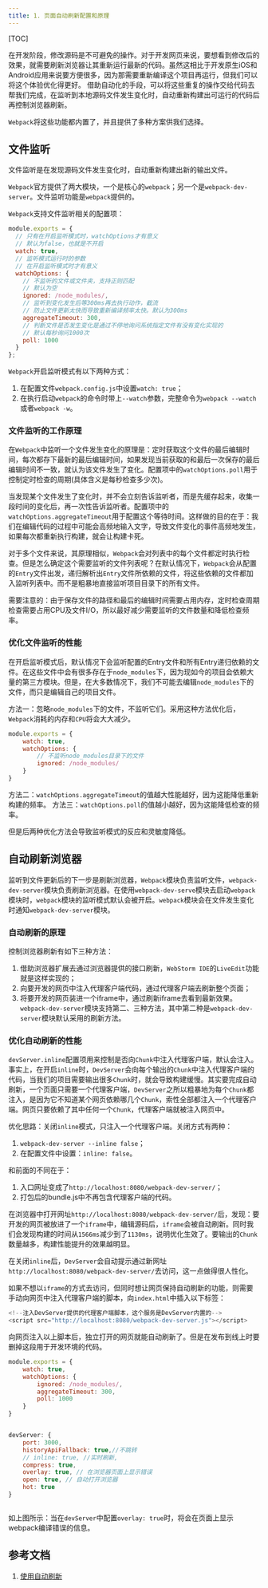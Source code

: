 ```yaml
---
title: 1. 页面自动刷新配置和原理
---
```

[TOC]


在开发阶段，修改源码是不可避免的操作。对于开发网页来说，要想看到修改后的效果，就需要刷新浏览器让其重新运行最新的代码。虽然这相比于开发原生iOS和Android应用来说要方便很多，因为那需要重新编译这个项目再运行，但我们可以将这个体验优化得更好。 借助自动化的手段，可以将这些重复的操作交给代码去帮我们完成，在监听到本地源码文件发生变化时，自动重新构建出可运行的代码后再控制浏览器刷新。

`Webpack`将这些功能都内置了，并且提供了多种方案供我们选择。
## 文件监听
文件监听是在发现源码文件发生变化时，自动重新构建出新的输出文件。

`Webpack`官方提供了两大模块，一个是核心的`webpack`；另一个是`webpack-dev-server`。文件监听功能是`webpack`提供的。

`Webpack`支持文件监听相关的配置项：
```js
module.exports = {
  // 只有在开启监听模式时，watchOptions才有意义
  // 默认为false，也就是不开启
  watch: true,
  // 监听模式运行时的参数
  // 在开启监听模式时才有意义
  watchOptions: {
    // 不监听的文件或文件夹，支持正则匹配
    // 默认为空
    ignored: /node_modules/,
    // 监听到变化发生后等300ms再去执行动作，截流
    // 防止文件更新太快而导致重新编译频率太快。默认为300ms
    aggregateTimeout: 300,
    // 判断文件是否发生变化是通过不停地询问系统指定文件有没有变化实现的
    // 默认每秒询问1000次
    poll: 1000
  }
};
```
`Webpack`开启监听模式有以下两种方式：

1. 在配置文件`webpack.config.js`中设置`watch: true`；
2. 在执行启动`webpack`的命令时带上`--watch`参数，完整命令为`webpack --watch`或者`webpack -w`。
### 文件监听的工作原理
在`Webpack`中监听一个文件发生变化的原理是：定时获取这个文件的最后编辑时间，每次都存下最新的最后编辑时间，如果发现当前获取的和最后一次保存的最后编辑时间不一致，就认为该文件发生了变化。配置项中的`watchOptions.poll`用于控制定时检查的周期(具体含义是每秒检查多少次)。

当发现某个文件发生了变化时，并不会立刻告诉监听者，而是先缓存起来，收集一段时间的变化后，再一次性告诉监听者。配置项中的`watchOptions.aggregateTimeout`用于配置这个等待时间。这样做的目的在于：我们在编辑代码的过程中可能会高频地输入文字，导致文件变化的事件高频地发生，如果每次都重新执行构建，就会让构建卡死。

对于多个文件来说，其原理相似，`Webpack`会对列表中的每个文件都定时执行检查。但是怎么确定这个需要监听的文件列表呢？在默认情况下，`Webpack`会从配置的`Entry`文件出发，递归解析出`Entry`文件所依赖的文件，将这些依赖的文件都加入监听列表中。而不是粗暴地直接监听项目目录下的所有文件。

需要注意的：由于保存文件的路径和最后的编辑时间需要占用内存，定时检查周期检查需要占用CPU及文件I/O，所以最好减少需要监听的文件数量和降低检查频率。

### 优化文件监听的性能
在开启监听模式后，默认情况下会监听配置的Entry文件和所有Entry递归依赖的文件。在这些文件中会有很多存在于`node_modules`下，因为现如今的项目会依赖大量的第三方模块。但是，在大多数情况下，我们不可能去编辑`node_modules`下的文件，而只是编辑自己的项目文件。

方法一：忽略`node_modules`下的文件，不监听它们。采用这种方法优化后，`Webpack`消耗的内存和`CPU`将会大大减少。
```js
module.exports = {
    watch: true,
    watchOptions: {
        // 不监听node_modules目录下的文件
        ignored: /node_modules/
    }
}
```
方法二：`watchOptions.aggregateTimeout`的值越大性能越好，因为这能降低重新构建的频率。
方法三：`watchOptions.poll`的值越小越好，因为这能降低检查的频率。

但是后两种优化方法会导致监听模式的反应和灵敏度降低。

## 自动刷新浏览器
监听到文件更新后的下一步是刷新浏览器，`Webpack`模块负责监听文件，`webpack-dev-server`模块负责刷新浏览器。在使用`webpack-dev-serve`模块去启动`webpack`模块时，`webpack`模块的监听模式默认会被开启。`webpack`模块会在文件发生变化时通知`webpack-dev-server`模块。
### 自动刷新的原理
控制浏览器刷新有如下三种方法：

1. 借助浏览器扩展去通过浏览器提供的接口刷新，`WebStorm IDE`的`LiveEdit`功能就是这样实现的；
2. 向要开发的网页中注入代理客户端代码，通过代理客户端去刷新整个页面；
3. 将要开发的网页装进一个iframe中，通过刷新iframe去看到最新效果。
`webpack-dev-server`模块支持第二、三种方法，其中第二种是`webpack-dev-server`模块默认采用的刷新方法。

### 优化自动刷新的性能
`devServer.inline`配置项用来控制是否向`Chunk`中注入代理客户端，默认会注入。事实上，在开启`inline`时，`DevServer`会向每个输出的`Chunk`中注入代理客户端的代码，当我们的项目需要输出很多`Chunk`时，就会导致构建缓慢。其实要完成自动刷新，一个页面只需要一个代理客户端，`DevServer`之所以粗暴地为每个`Chunk`都注入，是因为它不知道某个网页依赖哪几个`Chunk`，索性全部都注入一个代理客户端。网页只要依赖了其中任何一个`Chunk`，代理客户端就被注入网页中。

优化思路：关闭`inline`模式，只注入一个代理客户端。关闭方式有两种：

1. `webpack-dev-server --inline false`；
2. 在配置文件中设置：`inline: false`。

和前面的不同在于：

1. 入口网址变成了`http://localhost:8080/webpack-dev-server/`；
2. 打包后的bundle.js中不再包含代理客户端的代码。

在浏览器中打开网址`http://localhost:8080/webpack-dev-server/`后，发现：要开发的网页被放进了一个`iframe`中，编辑源码后，`iframe`会被自动刷新。同时我们会发现构建的时间从`1566ms`减少到了`1130ms`，说明优化生效了。要输出的`Chunk`数量越多，构建性能提升的效果越明显。

在关闭`inline`后，`DevServer`会自动提示通过新网址`http://localhost:8080/webpack-dev-server/`去访问，这一点做得很人性化。

如果不想以`iframe`的方式去访问，但同时想让网页保持自动刷新的功能，则需要手动向网页中注入代理客户端的脚本，向`index.html`中插入以下标签：

```js
<!--注入DevServer提供的代理客户端脚本，这个服务是DevServer内置的-->
<script src="http://localhost:8080/webpack-dev-server.js"></script>
```
向网页注入以上脚本后，独立打开的网页就能自动刷新了。但是在发布到线上时要删掉这段用于开发环境的代码。

```js
module.exports = {
    watch: true,
    watchOptions: {
        ignored: /node_modules/,
        aggregateTimeout: 300,
        poll: 1000
    }
}
```
<img :src="$withBase('/webpack/fresh.png')" alt="">

```js
devServer: {
    port: 3000,
    historyApiFallback: true,//不跳转
    // inline: true, //实时刷新,
    compress: true,
    overlay: true, // 在浏览器页面上显示错误
    open: true, // 自动打开浏览器
    hot: true
}
```
<img :src="$withBase('/webpack/fresh2.png')" alt="">

如上图所示：当在`devServer`中配置`overlay: true`时，将会在页面上显示webpack编译错误的信息。

## 参考文档
1. [使用自动刷新](https://whjin.github.io/full-stack-development/posts/%E6%B7%B1%E5%85%A5%E6%B5%85%E5%87%BA%20Webpack/%E4%BD%BF%E7%94%A8%E8%87%AA%E5%8A%A8%E5%88%B7%E6%96%B0.html)
